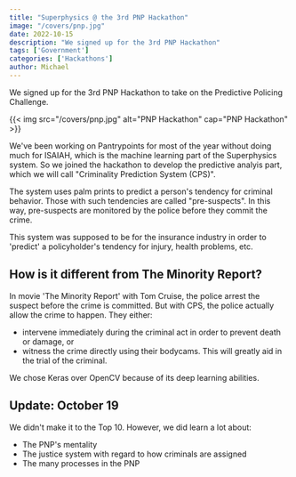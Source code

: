 ```yaml
---
title: "Superphysics @ the 3rd PNP Hackathon"
image: "/covers/pnp.jpg"
date: 2022-10-15
description: "We signed up for the 3rd PNP Hackathon"
tags: ['Government']
categories: ['Hackathons']
author: Michael
---
```




We signed up for the 3rd PNP Hackathon to take on the Predictive Policing Challenge. 

{{< img src="/covers/pnp.jpg" alt="PNP Hackathon" cap="PNP Hackathon" >}}

We've been working on Pantrypoints for most of the year without doing much for ISAIAH, which is the machine learning part of the Superphysics system. So we joined the hackathon to develop the predictive analyis part, which we will call "Criminality Prediction System (CPS)".

The system uses palm prints to predict a person's tendency for criminal behavior. Those with such tendencies are called "pre-suspects". In this way, pre-suspects are monitored by the police before they commit the crime. 


This system was supposed to be for the insurance industry in order to 'predict' a policyholder's tendency for injury, health problems, etc. 

	

## How is it different from The Minority Report?


In movie 'The Minority Report' with Tom Cruise, the police arrest the suspect before the crime is committed. But with CPS, the police actually allow the crime to happen. They either:
- intervene immediately during the criminal act in order to prevent death or damage, or 
- witness the crime directly using their bodycams. This will greatly aid in the trial of the criminal.  

We chose Keras over OpenCV because of its deep learning abilities. 



## Update: October 19

We didn't make it to the Top 10. However, we did learn a lot about:

- The PNP's mentality
- The justice system with regard to how criminals are assigned
- The many processes in the PNP


<!-- where I pitched the use of palm prints for criminal profiling. I put the palms of world leaders such as Putin and Trump.  -->